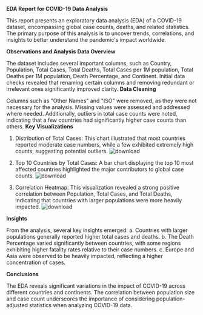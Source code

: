 **EDA Report for COVID-19 Data Analysis**

  This report presents an exploratory data analysis (EDA) of a COVID-19 dataset, encompassing global case counts, deaths, and related statistics. The primary purpose of this analysis is to uncover trends, correlations, and insights to better understand the pandemic's impact worldwide.
  
**Observations and Analysis**
**Data Overview**

  The dataset includes several important columns, such as Country, Population, Total Cases, Total Deaths, Total Cases per 1M population, Total Deaths per 1M population, Death Percentage, and Continent. Initial data checks revealed that renaming certain columns and removing redundant or irrelevant ones significantly improved clarity.
**Data Cleaning**

  Columns such as "Other Names" and "ISO" were removed, as they were not necessary for the analysis. Missing values were assessed and addressed where needed. Additionally, outliers in total case counts were noted, indicating that a few countries had significantly higher case counts than others.
**Key Visualizations**

1. Distribution of Total Cases: This chart illustrated that most countries reported moderate case numbers, while a few exhibited extremely high counts, suggesting potential outliers.
![download](https://github.com/user-attachments/assets/30787792-0a26-4986-acb3-ef16fc87ff8a)

2. Top 10 Countries by Total Cases: A bar chart displaying the top 10 most affected countries highlighted the major contributors to global case counts.
![download](https://github.com/user-attachments/assets/e6052969-6191-401a-a496-ee776d440040)

3. Correlation Heatmap: This visualization revealed a strong positive correlation between Population, Total Cases, and Total Deaths, indicating that countries with larger populations were more heavily impacted. 
![download](https://github.com/user-attachments/assets/a6caad3f-618a-440f-bc37-5c183bfc76b6)

**Insights**

From the analysis, several key insights emerged:
a. Countries with larger populations generally reported higher total cases and deaths.
b. The Death Percentage varied significantly between countries, with some regions exhibiting higher fatality rates relative to their case numbers.
c. Europe and Asia were observed to be heavily impacted, reflecting a higher concentration of cases.

**Conclusions**

  The EDA reveals significant variations in the impact of COVID-19 across different countries and continents. The correlation between population size and case count underscores the importance of considering population-adjusted statistics when analyzing COVID-19 data.


